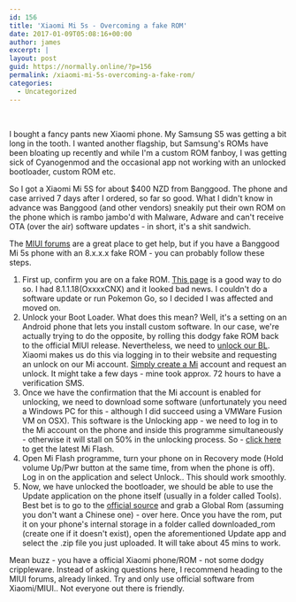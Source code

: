 ```yaml
---
id: 156
title: 'Xiaomi Mi 5s - Overcoming a fake ROM'
date: 2017-01-09T05:08:16+00:00
author: james
excerpt: |
layout: post
guid: https://normally.online/?p=156
permalink: /xiaomi-mi-5s-overcoming-a-fake-rom/
categories:
  - Uncategorized
---
```

&nbsp;

I bought a fancy pants new Xiaomi phone. My Samsung S5 was getting a bit long in the tooth. I wanted another flagship, but Samsung's ROMs have been bloating up recently and while I'm a custom ROM fanboy, I was getting sick of Cyanogenmod and the occasional app not working with an unlocked bootloader, custom ROM etc.

<!--end_excerpt-->

So I got a Xiaomi Mi 5S for about $400 NZD from Banggood. The phone and case arrived 7 days after I ordered, so far so good. What I didn't know in advance was Banggood (and other vendors) sneakily put their own ROM on the phone which is rambo jambo'd with Malware, Adware and can't receive OTA (over the air) software updates - in short, it's a shit sandwich.

The [MIUI forums](http://en.miui.com/forum.php) are a great place to get help, but if you have a Banggood Mi 5s phone with an 8.x.x.x fake ROM - you can probably follow these steps.

  1. First up, confirm you are on a fake ROM. [This page](http://en.miui.com/thread-309122-1-1.html) is a good way to do so. I had 8.1.1.18(OxxxxCNX) and it looked bad news. I couldn't do a software update or run Pokemon Go, so I decided I was affected and moved on.
  2. Unlock your Boot Loader. What does this mean? Well, it's a setting on an Android phone that lets you install custom software. In our case, we're actually trying to do the opposite, by rolling this dodgy fake ROM back to the official MIUI release. Nevertheless, we need to [unlock our BL](http://www.miui.com/unlock/). Xiaomi makes us do this via logging in to their website and requesting an unlock on our Mi account. [Simply create a Mi](http://www.miui.com/unlock/) account and request an unlock. It might take a few days - mine took approx. 72 hours to have a verification SMS.
  3. Once we have the confirmation that the Mi account is enabled for unlocking, we need to download some software (unfortunately you need a Windows PC for this - although I did succeed using a VMWare Fusion VM on OSX). This software is the Unlocking app - we need to log in to the Mi account on the phone and inside this programme simultaneously - otherwise it will stall on 50% in the unlocking process. So - [click here](http://api.bbs.miui.com/url/MiFlash) to get the latest Mi Flash.
  4. Open Mi Flash programme, turn your phone on in Recovery mode (Hold volume Up/Pwr button at the same time, from when the phone is off). Log in on the application and select Unlock.. This should work smoothly.
  5. Now, we have unlocked the bootloader, we should be able to use the Update application on the phone itself (usually in a folder called Tools). Best bet is to go to the [official source](http://en.miui.com/download.html) and grab a Global Rom (assuming you don't want a Chinese one) - over here. Once you have the rom, put it on your phone's internal storage in a folder called downloaded_rom (create one if it doesn't exist), open the aforementioned Update app and select the .zip file you just uploaded. It will take about 45 mins to work.

Mean buzz - you have a official Xiaomi phone/ROM - not some dodgy crippleware. Instead of asking questions here, I recommend heading to the MIUI forums, already linked. Try and only use official software from Xiaomi/MIUI.. Not everyone out there is friendly.

&nbsp;